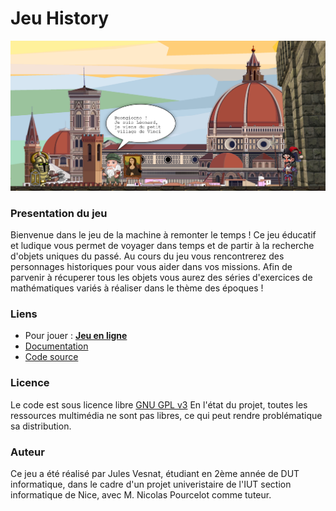 # Jeu History

[![Capture d'écran](https://raw.githubusercontent.com/vj703676/Jeu_History_Jules_Vesnat/master/assets/screenshot.png)](http://monjeuenligne "Capture d'écran")

### Presentation du jeu
Bienvenue dans le jeu de la machine à remonter le temps ! Ce jeu éducatif et ludique vous permet de voyager dans temps et de partir à la recherche d'objets uniques du passé.
Au cours du jeu vous rencontrerez des personnages historiques pour vous aider dans vos missions. Afin de parvenir à récuperer tous les objets vous aurez des séries d'exercices de mathématiques variés à réaliser dans le thème des époques !


### Liens

- Pour jouer : **[Jeu en ligne](https://vj703676.github.io/Jeu_History_Jules_Vesnat/)**
- [Documentation](http://madocumentation/)
- [Code source](https://github.com/vj703676/Jeu_History_Jules_Vesnat)

### Licence

Le code est sous licence libre  [GNU GPL v3](https://www.gnu.org/licenses/quick-guide-gplv3.fr.html)
En l'état du projet, toutes les ressources multimédia ne sont pas libres, ce qui peut rendre problématique sa distribution.

### Auteur

Ce jeu a été réalisé par Jules Vesnat, étudiant en 2ème année de DUT informatique, dans le cadre d'un projet univeristaire de l'IUT section informatique de Nice, avec M. Nicolas Pourcelot comme tuteur.
